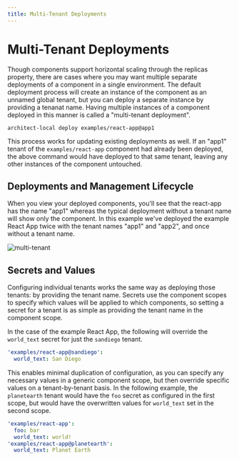 ```yaml
---
title: Multi-Tenant Deployments
---
```


# Multi-Tenant Deployments

Though components support horizontal scaling through the replicas property, there are cases where you may want multiple separate deployments of a component in a single environment. The default deployment process will create an instance of the component as an unnamed global tenant, but you can deploy a separate instance by providing a tenanat name. Having multiple instances of a component deployed in this manner is called a "multi-tenant deployment".

```
architect-local deploy examples/react-app@app1
```

This process works for updating existing deployments as well. If an "app1" tenant of the `examples/react-app` component had already been deployed, the above command would have deployed to that same tenant, leaving any other instances of the component untouched.

## Deployments and Management Lifecycle

When you view your deployed components, you'll see that the react-app has the name "app1" whereas the typical deployment without a tenant name will show only the component. In this example we've deployed the example React App twice with the tenant names "app1" and "app2", and once without a tenant name.

![multi-tenant](./images/multi-tenant-components.png)

## Secrets and Values

Configuring individual tenants works the same way as deploying those tenants: by providing the tenant name. Secrets use the component scopes to specify which values will be applied to which components, so setting a secret for a tenant is as simple as providing the tenant name in the component scope.

In the case of the example React App, the following will override the `world_text` secret for just the `sandiego` tenant.

```yaml
'examples/react-app@sandiego':
  world_text: San Diego
```

This enables minimal duplication of configuration, as you can specify any necessary values in a generic component scope, but then override specific values on a tenant-by-tenant basis. In the following example, the `planetearth` tenant would have the `foo` secret as configured in the first scope, but would have the overwritten values for `world_text` set in the second scope.

```yaml
'examples/react-app':
  foo: bar
  world_text: world!
'examples/react-app@planetearth':
  world_text: Planet Earth
```
